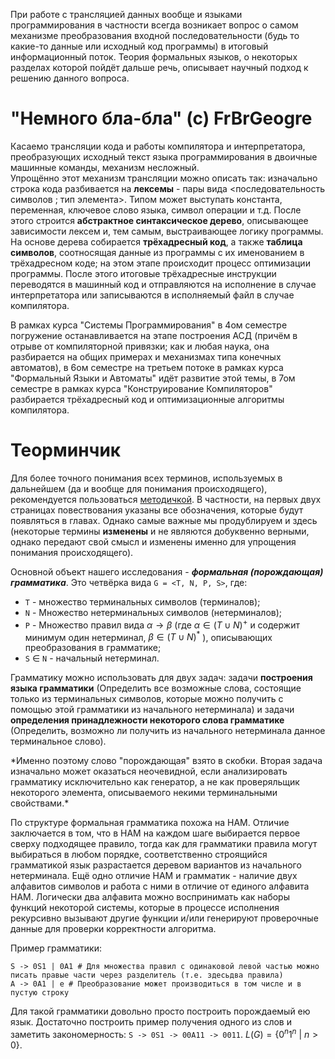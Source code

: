 При работе с трансляцией данных вообще и языками программирования в частности всегда возникает вопрос о самом механизме преобразования входной последовательности (будь то какие-то данные или исходный код программы) в итоговый информационный поток. Теория формальных языков, о некоторых разделах которой пойдёт дальше речь, описывает научный подход к решению данного вопроса.

# "Немного бла-бла" (с) FrBrGeogre

Касаемо трансляции кода и работы компилятора и интерпретатора, преобразующих исходный текст языка программирования в двоичные машинные команды, механизм несложный. \
Упрощённо этот механизм трансляции можно описать так: изначально строка кода разбивается на **лексемы** - пары вида <последовательность символов ; тип элемента>. Типом может выступать константа, переменная, ключевое слово языка, символ операции и т.д. После этого строится **абстрактное синтаксическое дерево**, описывающее зависимости лексем и, тем самым, выстраивающее логику программы. На основе дерева собирается **трёхадресный код**, а также **таблица символов**, соотносящая данные из программы с их именованием в трёхадресном коде; на этом этапе происходит процесс оптимизации программы. После этого итоговые трёхадресные инструкции переводятся в машинный код и отправляются на исполнение в случае интерпретатора или записываются в исполняемый файл в случае компилятора.

В рамках курса "Системы Программирования" в 4ом семестре погружение останавливается на этапе построения АСД (причём в отрыве от компиляторной привязки; как и любая наука, она разбирается на общих примерах и механизмах типа конечных автоматов), в 6ом семестре на третьем потоке в рамках курса "Формальный Языки и Автоматы" идёт развитие этой темы, в 7ом семестре в рамках курса "Конструирование Компиляторов" разбирается трёхадресный код и оптимизационные алгоритмы компилятора.

# Теорминчик

Для более точного понимания всех терминов, используемых в дальнейшем (да и вообще для понимания происходящего), рекомендуется пользоваться [методичкой](https://docs.yandex.ru/docs/view?tm=1729342701&tld=ru&lang=ru&name=3-formalnye_grammatiki_i_jazyki-vmik_mgu-2009.pdf&text=%D0%B2%D0%BE%D0%BB%D0%BA%D0%BE%D0%B2%D0%B0%20%D0%B2%D0%BC%D0%BA%20%D1%84%D0%BE%D1%80%D0%BC%D0%B0%D0%BB%D1%8C%D0%BD%D1%8B%D0%B5%20%D0%B3%D1%80%D0%B0%D0%BC%D0%BC%D0%B0%D1%82%D0%B8%D0%BA%D0%B8&url=https%3A%2F%2Fvmk.ucoz.net%2FFiles%2Fit%2FInformatics%2F3-formalnye_grammatiki_i_jazyki-vmik_mgu-2009.pdf&lr=21735&mime=pdf&l10n=ru&sign=a6213ca3cb10849b89bf96e0572e1a70&keyno=0&nosw=1&serpParams=tm%3D1729342701%26tld%3Dru%26lang%3Dru%26name%3D3-formalnye_grammatiki_i_jazyki-vmik_mgu-2009.pdf%26text%3D%25D0%25B2%25D0%25BE%25D0%25BB%25D0%25BA%25D0%25BE%25D0%25B2%25D0%25B0%2B%25D0%25B2%25D0%25BC%25D0%25BA%2B%25D1%2584%25D0%25BE%25D1%2580%25D0%25BC%25D0%25B0%25D0%25BB%25D1%258C%25D0%25BD%25D1%258B%25D0%25B5%2B%25D0%25B3%25D1%2580%25D0%25B0%25D0%25BC%25D0%25BC%25D0%25B0%25D1%2582%25D0%25B8%25D0%25BA%25D0%25B8%26url%3Dhttps%253A%2F%2Fvmk.ucoz.net%2FFiles%2Fit%2FInformatics%2F3-formalnye_grammatiki_i_jazyki-vmik_mgu-2009.pdf%26lr%3D21735%26mime%3Dpdf%26l10n%3Dru%26sign%3Da6213ca3cb10849b89bf96e0572e1a70%26keyno%3D0%26nosw%3D1&clckid=29be6379). В частности, на первых двух страницах повествования указаны все обозначения, которые будут появляться в главах. Однако самые важные мы продублируем и здесь (некоторые термины **изменены** и не являются добуквенно верными, однако передают свой смысл и изменены именно для упрощения понимания происходящего).

Основной объект нашего исследования - ***формальная (порождающая) грамматика***. Это четвёрка вида `G = <T, N, P, S>`, где:
 + `T` - множество терминальных символов (терминалов);
 + `N` - Множество нетерминальных символов (нетерминалов);
 + `P` - Множество правил вида $\alpha \rightarrow \beta$ (где $\alpha \in (T \cup N)^+$ и содержит минимум один нетерминал, $\beta \in (T \cup N)^*$ ), описывающих преобразования в грамматике;
 + `S` $\in$ `N` - начальный нетерминал.

Грамматику можно использовать для двух задач: задачи **построения языка грамматики** (Определить все возможные слова, состоящие только из терминальных символов, которые можно получить с помощью этой грамматики из начального нетерминала) и задачи **определения принадлежности некоторого слова грамматике** (Определить, возможно ли получить из начального нетерминала данное терминальное слово).

\*Именно поэтому слово "порождающая" взято в скобки. Вторая задача изначально может оказаться неочевидной, если анализировать грамматику исключительно как генератор, а не как проверяльщик некоторого элемента, описываемого некими терминальными свойствами.\*

По структуре формальная грамматика похожа на НАМ. Отличие заключается в том, что в НАМ на каждом шаге выбирается первое сверху подходящее правило, тогда как для грамматики правила могут выбираться в любом порядке, соответственно строящийся грамматикой язык разрастается деревом вариантов из начального нетерминала. Ещё одно отличие НАМ и грамматик - наличие двух алфавитов символов и работа с ними в отличие от единого алфавита НАМ. Логически два алфавита можно воспринимать как наборы функций некоторой системы, которые в процессе исполнения рекурсивно вызывают другие функции и/или генерируют проверочные данные для проверки корректности алгоритма.

Пример грамматики:
```shell
S -> 0S1 | 0A1 # Для множества правил с одинаковой левой частью можно писать правые части через разделитель (т.е. здесьдва правила)
A -> 0A1 | e # Преобразование может производиться в том числе и в пустую строку
```

Для такой грамматики довольно просто построить порождаемый ею язык. Достаточно построить пример получения одного из слов и заметить закономерность: `S -> 0S1 -> 00A11 -> 0011`. $L(G) = \{ 0^n1^n\ |\ n > 0 \}$.